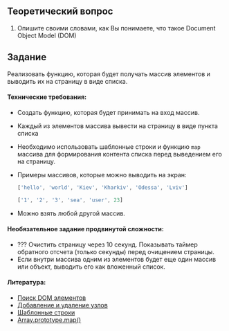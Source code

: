 ## Теоретический вопрос

1. Опишите своими словами, как Вы понимаете, что такое Document Object Model (DOM)

## Задание

Реализовать функцию, которая будет получать массив элементов и выводить их на страницу в виде списка.

#### Технические требования:
- Создать функцию, которая будет принимать на вход массив.
- Каждый из элементов массива вывести на страницу в виде пункта списка
- Необходимо использовать шаблонные строки и функцию `map` массива для формирования контента списка перед выведением его на страницу.
- Примеры массивов, которые можно выводить на экран: 
   ```javascript
   ['hello', 'world', 'Kiev', 'Kharkiv', 'Odessa', 'Lviv']
   ```
   
   ```javascript
   ['1', '2', '3', 'sea', 'user', 23]
   ```
- Можно взять любой другой массив.

#### Необязательное задание продвинутой сложности:
- ??? Очистить страницу через 10 секунд. Показывать таймер обратного отсчета (только секунды) перед очищением страницы.
- Если внутри массива одним из элементов будет еще один массив или объект, выводить его как вложенный список.

#### Литература:
- [Поиск DOM элементов](https://learn.javascript.ru/searching-elements-dom)
- [Добавление и удаление узлов](https://learn.javascript.ru/modifying-document)
- [Шаблонные строки](http://learn.javascript.ru/es-string)
- [Array.prototype.map()](https://developer.mozilla.org/ru/docs/Web/JavaScript/Reference/Global_Objects/Array/map)